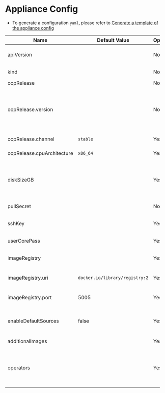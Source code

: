 # Appliance Config
* To generate a configuration `yaml`, please refer to [Generate a template of the appliance config](./user-guide.md#Generate-a-template-of-the-appliance-config)


| Name                       | Default Value                  | Optional | Type    | Description                                                                                                                                                                            |
|----------------------------|--------------------------------|----------|---------|----------------------------------------------------------------------------------------------------------------------------------------------------------------------------------------|
| apiVersion                 |                                | No       | enum    | The configuration version that is currently supported by the appliance. options: `v1beta1`.                                                                                            |
| kind                       |                                | No       | string  | The configuration kind: `ApplianceConfig`.                                                                                                                                             |
| ocpRelease                 |                                | No       |         |                                                                                                                                                                                        |
| ocpRelease.version         |                                | No       | string  | OCP release version in `major.minor` or `major.minor.patch` format. In case of `major.minor` - latest patch version will be used. Note: if the specified version is not yet available, the latest supported version will be used.                                                      |                                                    
| ocpRelease.channel         | `stable`                       | Yes      | enum    | OCP release update channel: `stable`, `fast`, `eus`, `candidate`.                                                                                                                      |          
| ocpRelease.cpuArchitecture | `x86_64`                       | Yes      | enum    | OCP release CPU architecture: `x86_64`, `aarch64`, `ppc64le`.                                                                                                                          |                                                                           
| diskSizeGB                 |                                | Yes      | integer | Virtual size of the appliance disk image. If specified, should be at least 150GiB. Otherwise, the disk image should be resized when cloning to a device (e.g. using virt-resize tool). |  
| pullSecret                 |                                | No       | string  | PullSecret required for mirroring the OCP release payload.                                                                                                                             |     
| sshKey                     |                                | Yes      | string  | Public SSH key for accessing the appliance during the bootstrap phase.                                                                                                                 |                 
| userCorePass               |                                | Yes      | string  | Password of user 'core' for connecting from console.                                                                                                                                   |                        
| imageRegistry              |                                | Yes      |         | Local image registry details (used when building the appliance)                                                                                                                                                                                       |
| imageRegistry.uri          | `docker.io/library/registry:2` | Yes      | string  | The URI for the image. Alternative: `quay.io/libpod/registry:2.8`                                                                                                                      |                                                                                                   
| imageRegistry.port         | 5005                           | Yes      | integer | The image registry container TCP port to bind. A valid port number is between 1024 and 65535.                                                                                                                                     |                                                                                  
| enableDefaultSources       | false                          | Yes      | bool    | Enable all default CatalogSources (on openshift-marketplace namespace). Should be disabled for disconnected environments.                                                                                                         |
| additionalImages           |                                | Yes      | array   | Additional images to be included in the appliance disk image.                                                                                                                                                                     |
| operators                  |                                | Yes      | array   | Operators to be included in the appliance disk image. See examples in https://github.com/openshift/oc-mirror/blob/main/docs/imageset-config-ref.yaml.                                                                             |